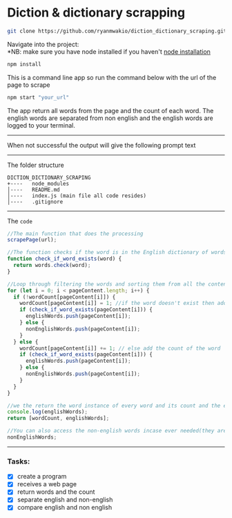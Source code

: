 # Diction & dictionary scrapping

```bash
git clone https://github.com/ryanmwakio/diction_dictionary_scraping.git
```

Navigate into the project:<br/>
\*NB: make sure you have node installed if you haven't [node installation](https://nodejs.org/en/download/ "installation instructions")

```bash
npm install
```

This is a command line app so run the command below with the url of the page to scrape

```bash
npm start "your_url"
```

The app return all words from the page and the count of each word. The english words are separated from non english and the english words are logged to your terminal.

---

When not successful the output will give the following prompt text

---

<span>The folder structure</span><br>

```
DICTION_DICTIONARY_SCRAPING
+----   node_modules
│----   README.md
│----   index.js (main file all code resides)
│----   .gitignore

```

---

The `code`

```javascript
//The main function that does the processing
scrapePage(url);
```

```javascript
//The function checks if the word is in the English dictionary of words
function check_if_word_exists(word) {
  return words.check(word);
}
```

```javascript
//Loop through filtering the words and sorting them from all the content from the page
for (let i = 0; i < pageContent.length; i++) {
  if (!wordCount[pageContent[i]]) {
    wordCount[pageContent[i]] = 1; //if the word doesn't exist then add it to the object and set count as 1
    if (check_if_word_exists(pageContent[i])) {
      englishWords.push(pageContent[i]);
    } else {
      nonEnglishWords.push(pageContent[i]);
    }
  } else {
    wordCount[pageContent[i]] += 1; // else add the count of the word
    if (check_if_word_exists(pageContent[i])) {
      englishWords.push(pageContent[i]);
    } else {
      nonEnglishWords.push(pageContent[i]);
    }
  }
}
```

```javascript
//we the return the word instance of every word and its count and the english words
console.log(englishWords);
return [wordCount, englishWords];

//You can also access the non-english words incase ever needed(they are in a list)
nonEnglishWords;
```

---

### Tasks:

- [x] create a program
- [x] receives a web page
- [x] return words and the count
- [x] separate english and non-english
- [x] compare english and non english
